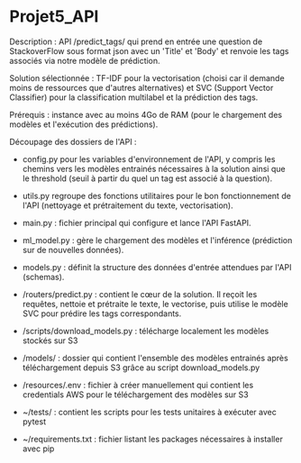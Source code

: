 # Projet5_API

Description : API /predict_tags/ qui prend en entrée une question de StackoverFlow sous format json avec un 'Title' et 'Body' et renvoie les tags associés via notre modèle de prédiction.


Solution sélectionnée : TF-IDF pour la vectorisation (choisi car il demande moins de ressources que d'autres alternatives) et SVC (Support Vector Classifier) pour la classification multilabel et la prédiction des tags.


Prérequis : instance avec au moins 4Go de RAM (pour le chargement des modèles et l'exécution des prédictions).


Découpage des dossiers de l'API :


-  config.py pour les variables d'environnement de l'API, y compris les chemins vers les modèles entrainés nécessaires à la solution ainsi que le threshold (seuil à partir du quel un tag est associé à la question).

-  utils.py regroupe des fonctions utilitaires pour le bon fonctionnement de l'API (nettoyage et prétraitement du texte, vectorisation).

-  main.py : fichier principal qui configure et lance l'API FastAPI.

-  ml_model.py : gère le chargement des modèles et l'inférence (prédiction sur de nouvelles données).

-  models.py : définit la structure des données d'entrée attendues par l'API (schemas).

-  /routers/predict.py : contient le cœur de la solution. Il reçoit les requêtes, nettoie et prétraite le texte, le vectorise, puis utilise le modèle SVC pour prédire les tags correspondants.

-  /scripts/download_models.py : télécharge localement les modèles stockés sur S3

-  /models/ : dossier qui contient l'ensemble des modèles entrainés après téléchargement depuis S3 grâce au script download_models.py

-  /resources/.env : fichier à créer manuellement qui contient les credentials AWS pour le téléchargement des modèles sur S3


-  ~/tests/ : contient les scripts pour les tests unitaires à exécuter avec pytest

-  ~/requirements.txt : fichier listant les packages nécessaires à installer avec pip
